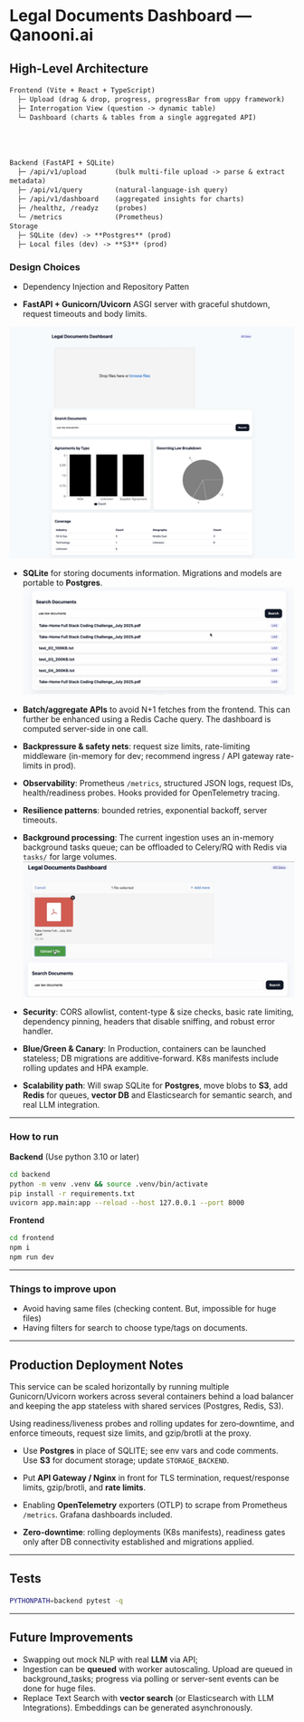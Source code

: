 # Legal Documents Dashboard — Qanooni.ai 
 

## High-Level Architecture

```
Frontend (Vite + React + TypeScript)
  ├─ Upload (drag & drop, progress, progressBar from uppy framework)
  ├─ Interrogation View (question -> dynamic table)
  └─ Dashboard (charts & tables from a single aggregated API)




Backend (FastAPI + SQLite)
  ├─ /api/v1/upload       (bulk multi-file upload -> parse & extract metadata)
  ├─ /api/v1/query        (natural-language-ish query)
  ├─ /api/v1/dashboard    (aggregated insights for charts)
  ├─ /healthz, /readyz    (probes)
  └─ /metrics             (Prometheus)
Storage
  ├─ SQLite (dev) -> **Postgres** (prod)
  ├─ Local files (dev) -> **S3** (prod)
```

### Design Choices

- Dependency Injection and Repository Patten

- **FastAPI + Gunicorn/Uvicorn** ASGI server with graceful shutdown, request timeouts and body limits.

![Dashboard screenshot](documentation/dashboard.png)

- **SQLite** for storing documents information. Migrations and models are portable to **Postgres**.
![Search screenshot](documentation/search.png)

- **Batch/aggregate APIs** to avoid N+1 fetches from the frontend. This can further be enhanced using a Redis Cache query. The dashboard is computed server-side in one call.

- **Backpressure & safety nets**: request size limits, rate-limiting middleware (in-memory for dev; recommend ingress / API gateway rate-limits in prod).

- **Observability**: Prometheus `/metrics`, structured JSON logs, request IDs, health/readiness probes. Hooks provided for OpenTelemetry tracing.

- **Resilience patterns**: bounded retries, exponential backoff, server timeouts.

- **Background processing**: The current ingestion uses an in-memory background tasks queue; can be offloaded to Celery/RQ with Redis via `tasks/` for large volumes. 
![Upload screenshot](documentation/upload.png)

- **Security**: CORS allowlist, content-type & size checks, basic rate limiting, dependency pinning, headers that disable sniffing, and robust error handler.

- **Blue/Green & Canary**: In Production, containers can be launched stateless; DB migrations are additive-forward. K8s manifests include rolling updates and HPA example.

- **Scalability path**: Will swap SQLite for **Postgres**, move blobs to **S3**, add **Redis** for queues, **vector DB** and Elasticsearch for semantic search, and real LLM integration.

---

### How to run

**Backend**
(Use python 3.10 or later)
```bash
cd backend
python -m venv .venv && source .venv/bin/activate
pip install -r requirements.txt
uvicorn app.main:app --reload --host 127.0.0.1 --port 8000
```

**Frontend**

```bash
cd frontend
npm i
npm run dev
```

---

### Things to improve upon

- Avoid having same files (checking content. But, impossible for huge files)
- Having filters for search to choose type/tags on documents.
---

## Production Deployment Notes

This service can be scaled horizontally by running multiple Gunicorn/Uvicorn workers across several containers behind a load balancer and keeping the app stateless with shared services (Postgres, Redis, S3).

Using readiness/liveness probes and rolling updates for zero‑downtime, and enforce timeouts, request size limits, and gzip/brotli at the proxy.

- Use **Postgres** in place of SQLITE; see env vars and code comments. Use **S3** for document storage; update `STORAGE_BACKEND`.

- Put **API Gateway / Nginx** in front for TLS termination, request/response limits, gzip/brotli, and **rate limits**.

- Enabling **OpenTelemetry** exporters (OTLP) to scrape from Prometheus `/metrics`. Grafana dashboards included.

- **Zero-downtime**: rolling deployments (K8s manifests), readiness gates only after DB connectivity established and migrations applied.

---

## Tests

```bash
PYTHONPATH=backend pytest -q
```

---

## Future Improvements

- Swapping out mock NLP with real **LLM** via API; 
- Ingestion can be **queued** with worker autoscaling. Upload are queued in background_tasks; progress via polling or server-sent events can be done for huge files.
- Replace Text Search with **vector search** (or Elasticsearch with LLM Integrations). Embeddings can be generated asynchronously.




